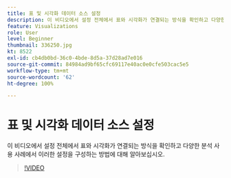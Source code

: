 ```yaml
---
title: 표 및 시각화 데이터 소스 설정
description: 이 비디오에서 설정 전체에서 표와 시각화가 연결되는 방식을 확인하고 다양한 분석 사용 사례에서 이러한 설정을 구성하는 방법에 대해 알아보십시오.
feature: Visualizations
role: User
level: Beginner
thumbnail: 336250.jpg
kt: 8522
exl-id: cb4db0bd-36c0-4bde-8d5a-37d28ad7e016
source-git-commit: 84984ad9bf65cfc69117e40ac0e0cfe503cac5e5
workflow-type: tm+mt
source-wordcount: '62'
ht-degree: 100%

---
```


# 표 및 시각화 데이터 소스 설정

이 비디오에서 설정 전체에서 표와 시각화가 연결되는 방식을 확인하고 다양한 분석 사용 사례에서 이러한 설정을 구성하는 방법에 대해 알아보십시오.

>[!VIDEO](https://video.tv.adobe.com/v/3418833/?quality=12&learn=on&captions=kor)
